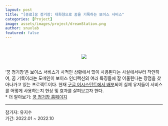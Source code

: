 ```yaml
---
layout: post
title: "[종료]꿈 정거장: 대화형으로 꿈을 기록하는 보이스 서비스"
categories: [Project]
image: assets/images/project/dreamStation.png
author: snuxlab
featured: false
---
```


<p>
<br>
<p align="center"><img src="{{site.baseurl}}/assets/images/project/dreamStation.png"></p>
<br>
‘꿈 정거장’은 보이스 서비스가 사적인 상황에서 많이 사용된다는 사실에서부터 착안하여, 꿈 기록이라는 도메인이 보이스 인터랙션의 여러 특징들에 잘 어울린다는 장점을 찾아나가고 있는 프로젝트이다. 현재 <a href="https://assistant.google.com/services/a/uid/000000e67e29d6a7?hl=ko_kr" target="_blank" style="text-decoration: underline">구글 어시스턴트에서 배포</a>되어 실제 유저들이 서비스를 어떻게 사용하는지 현상 및 효과를 살펴보고자 한다. <br>
* 더 알아보기: <a href="https://sites.google.com/view/snuxlabdreamstation/home" target="_blank" style="text-decoration: underline">꿈 정거장 홈페이지</a>
<br>
</p>

<hr>
참가자: 유지수 <br>
기간: 2022.01 ~ 2022.10<br>

